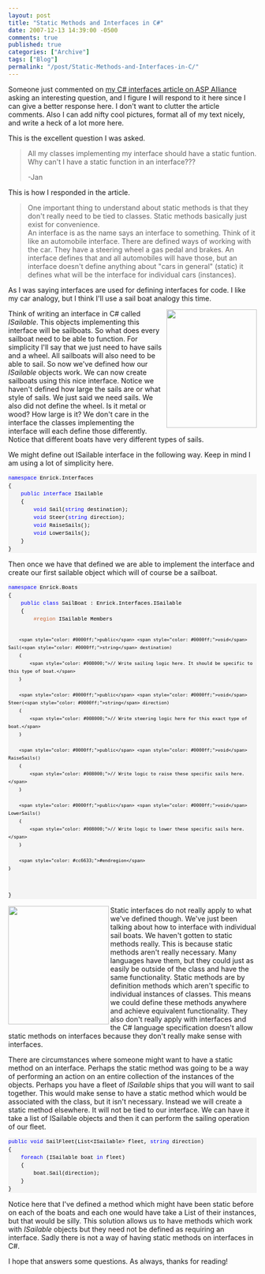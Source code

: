 ```yaml
---
layout: post
title: "Static Methods and Interfaces in C#"
date: 2007-12-13 14:39:00 -0500
comments: true
published: true
categories: ["Archive"]
tags: ["Blog"]
permalink: "/post/Static-Methods-and-Interfaces-in-C/"
---
```

<!-- more -->



<p>Someone just commented on <a href="http://aspalliance.com/1516_Understanding_Interfaces_in_C">my C# interfaces article on ASP Alliance</a> asking an interesting question, and I figure I will respond to it here since I can give a better response here. I don't want to clutter the article comments. Also I can add nifty cool pictures, format all of my text nicely, and write a heck of a lot more here.</p>
<p>This is the excellent question I was asked.</p>
<blockquote>
<p>All my classes implementing my interface should have a static funtion.<br /> Why can't I have a static function in an interface???</p>
<p>-Jan</p>
</blockquote>
<p>This is how I responded in the article.</p>
<blockquote>
<p>One important thing to understand about static methods is that they don't really need to be tied to classes. Static methods basically just exist for convenience. <br /> An interface is as the name says an interface to something. Think of it like an automobile interface. There are defined ways of working with the car. They have a steering wheel a gas pedal and brakes. An interface defines that and all automobiles will have those, but an interface doesn't define anything about "cars in general" (static) it defines what will be the interface for individual cars (instances).</p>
</blockquote>
<p>As I was saying interfaces are used for defining interfaces for code. I like my car analogy, but I think I'll use a sail boat analogy this time.</p>
<p><img src="http://upload.wikimedia.org/wikipedia/commons/6/60/Freiheitu.jpg" alt="" width="183" height="240" align="right" /> Think of writing an interface in C# called <em>ISailable</em>. This objects implementing this interface will be sailboats. So what does every sailboat need to be able to function. For simplicity I'll say that we just need to have sails and a wheel. All sailboats will also need to be able to sail. So now we've defined how our <em>ISailable</em> objects work. We can now create sailboats using this nice interface. Notice we haven't defined how large the sails are or what style of sails. We just said we need sails. We also did not define the wheel. Is it metal or wood? How large is it? We don't care in the interface the classes implementing the interface will each define those differently. Notice that different boats have very different types of sails.</p>
<p>We might define out ISailable interface in the following way. Keep in mind I am using a lot of simplicity here.</p>
<div>
<pre style="border-style: none; margin: 0em; padding: 0px; overflow: visible; font-size: 8pt; width: 100%; color: black; line-height: 12pt; font-family: consolas,'Courier New',courier,monospace; background-color: #f4f4f4;"><span style="color: #0000ff;">namespace</span> Enrick.Interfaces
{
    <span style="color: #0000ff;">public</span> <span style="color: #0000ff;">interface</span> ISailable
    {
        <span style="color: #0000ff;">void</span> Sail(<span style="color: #0000ff;">string</span> destination);
        <span style="color: #0000ff;">void</span> Steer(<span style="color: #0000ff;">string</span> direction);
        <span style="color: #0000ff;">void</span> RaiseSails();
        <span style="color: #0000ff;">void</span> LowerSails();
    }
}</pre>
</div>
<p>Then once we have that defined we are able to implement the interface and create our first sailable object which will of course be a sailboat.</p>
<div>
<pre style="border-style: none; margin: 0em; padding: 0px; overflow: visible; font-size: 8pt; width: 100%; color: black; line-height: 12pt; font-family: consolas,'Courier New',courier,monospace; background-color: #f4f4f4;"><span style="color: #0000ff;">namespace</span> Enrick.Boats
{
    <span style="color: #0000ff;">public</span> <span style="color: #0000ff;">class</span> SailBoat : Enrick.Interfaces.ISailable
    {
        <span style="color: #cc6633;">#region</span> ISailable Members

        <span style="color: #0000ff;">public</span> <span style="color: #0000ff;">void</span> Sail(<span style="color: #0000ff;">string</span> destination)
        {
            <span style="color: #008000;">// Write sailing logic here. It should be specific to this type of boat.</span>
        }

        <span style="color: #0000ff;">public</span> <span style="color: #0000ff;">void</span> Steer(<span style="color: #0000ff;">string</span> direction)
        {
            <span style="color: #008000;">// Write steering logic here for this exact type of boat.</span>
        }

        <span style="color: #0000ff;">public</span> <span style="color: #0000ff;">void</span> RaiseSails()
        {
            <span style="color: #008000;">// Write logic to raise these specific sails here.</span>
        }

        <span style="color: #0000ff;">public</span> <span style="color: #0000ff;">void</span> LowerSails()
        {
            <span style="color: #008000;">// Write logic to lower these specific sails here.</span>
        }

        <span style="color: #cc6633;">#endregion</span>
    }
}</pre>
</div>
<p><img src="http://upload.wikimedia.org/wikipedia/commons/thumb/a/a8/Cannon_shot_by_Velde.jpg/511px-Cannon_shot_by_Velde.jpg" alt="" width="204" height="240" align="left" /> Static interfaces do not really apply to what we've defined though. We've just been talking about how to interface with individual sail boats. We haven't gotten to static methods really. This is because static methods aren't really necessary. Many languages have them, but they could just as easily be outside of the class and have the same functionality. Static methods are by definition methods which aren't specific to individual instances of classes. This means we could define these methods anywhere and achieve equivalent functionality. They also don't really apply with interfaces and the C# language specification doesn't allow static methods on interfaces because they don't really make sense with interfaces.</p>
<p>There are circumstances where someone might want to have a static method on an interface. Perhaps the static method was going to be a way of performing an action on an entire collection of the instances of the objects. Perhaps you have a fleet of <em>ISailable</em> ships that you will want to sail together. This would make sense to have a static method which would be associated with the class, but it isn't necessary. Instead we will create a static method elsewhere. It will not be tied to our interface. We can have it take a list of ISailable objects and then it can perform the sailing operation of our fleet.</p>
<div>
<pre style="border-style: none; margin: 0em; padding: 0px; overflow: visible; font-size: 8pt; width: 100%; color: black; line-height: 12pt; font-family: consolas,'Courier New',courier,monospace; background-color: #f4f4f4;"><span style="color: #0000ff;">public</span> <span style="color: #0000ff;">void</span> SailFleet(List&lt;ISailable&gt; fleet, <span style="color: #0000ff;">string</span> direction)
{
    <span style="color: #0000ff;">foreach</span> (ISailable boat <span style="color: #0000ff;">in</span> fleet)
    {
        boat.Sail(direction);
    }
}</pre>
</div>
<p>Notice here that I've defined a method which might have been static before on each of the boats and each one would have take a List of their instances, but that would be silly. This solution allows us to have methods which work with <em>ISailable</em> objects but they need not be defined as requiring an interface. Sadly there is not a way of having static methods on interfaces in C#.</p>
<p>I hope that answers some questions. As always, thanks for reading!</p>
